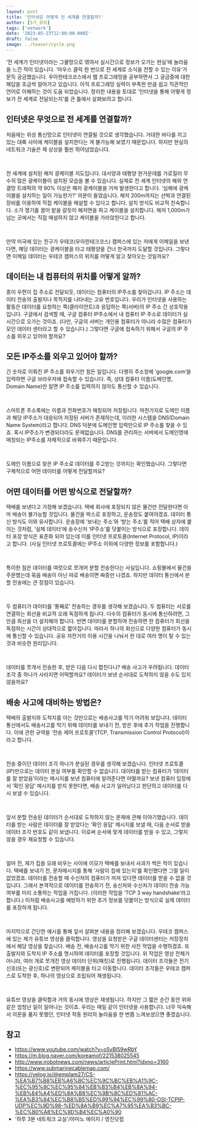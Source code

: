 ```yaml
---
layout: post
title: '인터넷은 어떻게 전 세계를 연결할까?'
author: [5기_로이]
tags: ['network']
date: '2023-05-23T12:00:00.000Z'
draft: false
image: ../teaser/cycle.png
---
```



‘전 세계가 인터넷이라는 그물망으로 엮여서 실시간으로 정보가 오가는 현실’에 놀라움을 느낀 적이 있습니다. 
‘마우스 클릭 한 번으로 전 세계로 소식을 전할 수 있는 이유‘가 문득 궁금했습니다. 
우아한테크코스에서 웹 프로그래밍을 공부하면서 그 궁금증에 대한 해답을 조금씩 알아가고 있습니다. 
아직 프로그래밍 실력이 부족한 만큼 쉽고 직관적인 언어로 이해하는 것이 도움 되었습니다. 
정리한 내용을 토대로 ‘인터넷을 통해 어떻게 정보가 전 세계로 전달되는지’를 큰 틀에서 살펴보려고 합니다.



## 인터넷은 무엇으로 전 세계를 연결할까?

처음에는 위성 통신망으로 인터넷이 연결될 것으로 생각했습니다. 
거대한 바다를 끼고 있는 대륙 사이에 케이블을 설치한다는 게 불가능해 보였기 때문입니다. 하지만 현실의 네트워크 기술은 제 상상을 훨씬 뛰어넘었습니다.

<br>

전 세계에 설치된 해저 광케이블 지도입니다. 
대서양과 태평양 한가운데를 가로질러 무수히 많은 광케이블이 설치된 모습을 볼 수 있습니다. 
실제로 전 세계 인터넷의 해외 연결망 트래픽의 약 90% 이상은 해저 광케이블을 거쳐 발생한다고 합니다.
‘심해에 광케이블을 설치하는 일이 가능한가?’ 의문이 들었습니다. 
해저 200m까지는 선박과 연결된 장비를 이용하여 직접 케이블을 매설할 수 있다고 합니다. 설치 방식도 비교적 친숙합니다. 
소가 쟁기를 끌어 밭을 갈듯이 해저면을 파고 케이블을 설치합니다. 
해저 1,000m가 넘는 곳에서는 직접 매설하지 않고 케이블을 가라앉힌다고 합니다.

<br>

만약 미국에 있는 친구가 우테코(우아한테크코스) 캠퍼스에 있는 저에게 이메일을 보낸다면, 해당 데이터는 광케이블을 타고 태평양을 건너 한국까지 도달할 것입니다. 
그렇다면 이메일 데이터는 우테코 캠퍼스의 위치를 어떻게 알고 찾아오는 것일까요?



## 데이터는 내 컴퓨터의 위치를 어떻게 알까?
종이 우편이 집 주소로 전달되듯, 데이터는 컴퓨터의 IP주소를 찾아갑니다. 
IP 주소는 데이터 전송의 출발지나 목적지를 나타내는 고유 번호입니다. 
우리가 인터넷을 사용하는 활동은 데이터를 요청하는 쪽(클라이언트)과 응답하는 쪽(서버)의 IP 주소 간 상호작용입니다. 
구글에서 검색할 때, 구글 컴퓨터 IP주소에서 내 컴퓨터 IP 주소로 데이터가 실시간으로 오가는 것이죠. 
(다만, 구글의 서버는 개인용 컴퓨터가 아니라 수많은 컴퓨터가 모인 데이터 센터라고 할 수 있습니다.) 
그렇다면 구글에 접속하기 위해서  구글의 IP 주소를 외우고 있어야 할까요?



## 모든 IP주소를 외우고 있어야 할까?
긴 숫자로 이뤄진 IP 주소를 외우기란 힘든 일입니다. 
다행히 주소창에 ‘google.com’을 입력하면 구글 브라우저에 접속할 수 있습니다. 
즉, 상대 컴퓨터 이름(도메인명, Domain Name)만 알면 IP 주소를 입력하지 않아도 통신할 수 있습니다.

<br>

스마트폰 주소록에는 이름과 전화번호가 매칭되어 저장됩니다. 
마찬가지로 도메인 이름과 해당 IP주소가 대응되어 저장된 서버가 존재하는데, 이러한 시스템을 DNS(Domain Name System)라고 합니다. 
DNS 덕분에 도메인명 입력만으로 IP 주소를 찾을 수 있죠.
혹시 IP주소가 변경되더라도 문제없습니다. 
DNS를 관리하는 서버에서 도메인명에 매칭되는 IP주소를 자체적으로 바꿔주기 때문입니다.

<br>

도메인 이름으로 찾은 IP 주소로 데이터를 주고받는 것까지는 확인했습니다. 
그렇다면 구체적으로 어떤 데이터를 어떻게 전달할까요?


## 어떤 데이터를 어떤 방식으로 전달할까?
택배를 보낸다고 가정해 보겠습니다. 
택배 회사에 포장되지 않은 물건만 전달한다면 아마 배송이 불가능할 것입니다. 
물건을 박스로 포장하고, 운송장도 붙여야겠죠. 데이터 통신 방식도 이와 유사합니다. 
운송장에 ‘보내는 주소’와 ‘받는 주소’를 적어 택배 상자에 붙이는 것처럼, ‘실제 데이터’에 송수신처 ‘IP주소’를 덧붙이는 방식으로 포장합니다. 
데이터 포장 방식은 표준화 되어 있는데 이를 인터넷 프로토콜(Internet Protocol, IP)이라고 합니다. 
(사실 인터넷 프로토콜에는 IP주소 이외에 다양한 정보를 포함합니다.)

<br>

특이한 점은 데이터를 여럿으로 쪼개어 분할 전송한다는 사실입니다. 
쇼핑몰에서 물건을 주문했는데 묶음 배송이 아닌 따로 배송이면 짜증만 나겠죠. 
하지만 데이터 통신에서 분할 전송에는 큰 장점이 있습니다. 

<br>

두 컴퓨터가 데이터를 ‘통째로’ 전송하는 경우를 생각해 보겠습니다. 
두 컴퓨터는 서로를 연결하는 회선을 비교적 오래 독점하게 됩니다. 
다수의 컴퓨터가 동시에 통신하려면, 그만큼 회선을 더 설치해야 합니다. 
반면 데이터를 분할하여 전송하면 한 컴퓨터가 회선을 독점하는 시간이 상대적으로 짧아집니다. 
따라서 하나의 회선으로 다양한 컴퓨터가 동시에 통신할 수 있습니다. 
공유 자전거의 이용 시간을 나눠서 한 대로 여러 명이 탈 수 있는 것과 비슷한 원리입니다.

<br>

데이터를 쪼개서 전송한 후, 받은 다음 다시 합친다니? 
배송 사고가 우려됩니다. 
데이터 조각 중 하나가 사라지면 어떡할까요? 
데이터가 보낸 순서대로 도착하지 않을 수도 있지 않을까요?



## 배송 사고에 대비하는 방법은?
택배의 출발지와 도착지를 아는 것만으로는 배송사고를 막기 어려워 보입니다. 
데이터 통신에서도 배송사고를 막기 위해 데이터를 보내기 전, 받은 후에 추가 작업을 진행합니다. 
이에 관한 규약을 ‘전송 제어 프로토콜’(TCP, Transmission Control Protocol)이라고 합니다.

<br>

전송 중이던 데이터 조각 하나가 분실된 경우를 생각해 보겠습니다. 
인터넷 프로토콜(IP)만으로는 데이터 분실 여부를 확인할 수 없습니다. 
데이터를 받는 컴퓨터가 ‘데이터를 잘 받았음’이라는 메시지를 보낸 컴퓨터에 알려준다면 어떨까요? 
보낸 컴퓨터 입장에서 ‘확인 응답’ 메시지를 받지 못한다면, 배송 사고가 일어났다고 판단하고 데이터를 다시 보낼 수 있습니다.

<br>

앞서 분할 전송된 데이터가 순서대로 도착하지 않는 문제에 관해 이야기했습니다. 
데이터를 받는 사람은 데이터를 잘 받았다는 ‘확인 응답’ 메시지를 보낼 때, 다음 순서로 받을 데이터 조각 번호도 같이 보냅니다. 
이로써 순서에 맞게 데이터를 받을 수 있고, 그렇지 않을 경우 재요청할 수 있습니다.

<br>

얼마 전, 제가 집을 오래 비우는 사이에 이모가 택배를 보내서 사과가 썩은 적이 있습니다. 
택배를 보내기 전, 문자메시지를 통해 ‘사람이 집에 있는지’를 확인했다면 그럴 일이 없었겠죠. 
데이터를 전송할 때 수신처의 컴퓨터가 꺼져 있다면 데이터를 받을 수 없을 것입니다. 
그래서 본격적으로 데이터를 전송하기 전, 송신처와 수신처가 데이터 전송 가능 여부를 미리 소통하는 작업을 거칩니다. 
(이러한 작업을 ‘TCP 3 way handshake’라고 합니다.) 이처럼 배송사고를 예방하기 위한 추가 정보를 덧붙이는 방식으로 실제 데이터를 포장하게 됩니다.

<br>

마지막으로 간단한 예시를 통해 앞서 살펴본 내용을 정리해 보겠습니다.
우테코 캠퍼스에 있는 제가 유튜브 영상을 클릭합니다. 
영상을 요청받은 구글 데이터센터는 저장장치에서 해당 영상을 찾습니다. 
배송 전, 배송사고를 막기 위한 사전 작업을 수행하겠죠. 
또 출발지와 도착지 IP 주소를 명시하여 데이터를 포장할 것입니다. 
위 작업은 영상 전체가 아니라, 여러 개로 쪼개진 영상 데이터 단위(패킷)로 진행됩니다. 
데이터 조각들은 전기 신호(또는 광신호)로 변환되어 케이블을 타고 이동합니다. 
데이터 조각들은 우테코 캠퍼스로 도착한 후, 하나의 영상으로 조립되어 재생됩니다.

<br>

유튜브 영상을 클릭함과 거의 동시에 영상은 재생됩니다. 
하지만 그 짧은 순간 동안 위와 같은 엄청난 일이 일어나는 것이죠. 
우리는 매일 같이 인터넷을 사용합니다. 
너무 익숙해서 의문을 품지 못했던, 인터넷 작동 원리의 놀라움을 한 번쯤 느껴보셨으면 좋겠습니다.


## 참고
- https://www.youtube.com/watch?v=o5yBl59wRbY
- https://m.blog.naver.com/koreamof/221538025545
- http://www.irobotnews.com/news/articlePrint.html?idxno=3160
- https://www.submarinecablemap.com/
- https://velog.io/@emplam27/CS-%EA%B7%B8%EB%A6%BC%EC%9C%BC%EB%A1%9C-%EC%95%8C%EC%95%84%EB%B3%B4%EB%8A%94-%EB%84%A4%ED%8A%B8%EC%9B%8C%ED%81%AC-%EA%B3%84%EC%B8%B5%ED%99%94%EC%99%80-OSI-TCPIP-UDP%EC%9D%98-%ED%8A%B9%EC%A7%95%EA%B3%BC-%EC%B0%A8%EC%9D%B4%EC%A0%90
- '하루 3분 네트워크 교실'/아미노 에이지 / 영진닷컴
